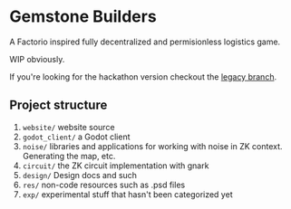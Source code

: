 # Gemstone Builders
A Factorio inspired fully decentralized and permisionless logistics game.

WIP obviously.

If you're looking for the hackathon version checkout the [legacy branch](https://github.com/Dzejkop/gemstone.builders/tree/legacy).

## Project structure

1. `website/` website source
1. `godot_client/` a Godot client
1. `noise/` libraries and applications for working with noise in ZK context. Generating the map, etc.
1. `circuit/` the ZK circuit implementation with gnark
1. `design/` Design docs and such
1. `res/` non-code resources such as .psd files
1. `exp/` experimental stuff that hasn't been categorized yet